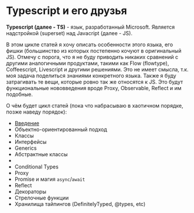 # Typescript и его друзья

**Typescript (далее - TS)** - язык, разработанный Microsoft. Является надстройкой (superset) над Javacript (далее - JS).

В этом цикле статей я хочу описать особенности этого языка, его фишки (большинство из которых постепенно кочуют в оригинальный JS).
Отмечу с порога, что я не буду приводить никаких сравнений с другими аналогичными продуктами, такими как Flow (flowtype),
Coffeescript, Livescript и другими решениями. Это не имеет смысла, т.к. моя задача поделиться знаниями конкретного языка.
Также я буду затрагивать те вещи, которые ровно так же относятся к JS. Это будут функциональные нововведения вроде
Proxy, Observable, Reflect и им подобные.

О чём будет цикл статей (пока что набрасываю в хаотичном порядке, позже наведу порядок):
 - [Введение](./1.%20Intro)
 - Объектно-ориентированный подход
  - Классы
  - Интерфейсы
  - Generics
  - Абстрактные классы
  - 
- Conditional Types
- Proxy
- Promise и магия `async`/`await`
- Reflect
- Декораторы
- Стрелочные функции
- Хранилища тайпингов (DefinitelyTyped, @types, etc)
